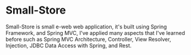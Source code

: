 # Small-Store 
Small-Store is small e-web web application, it's built using Spring Framework, and Spring MVC, I've applied many aspects that I've learned before such as
Spring MVC Architecture, Controller, View Resolver, Injection, JDBC Data Access with Spring, and Rest. 
